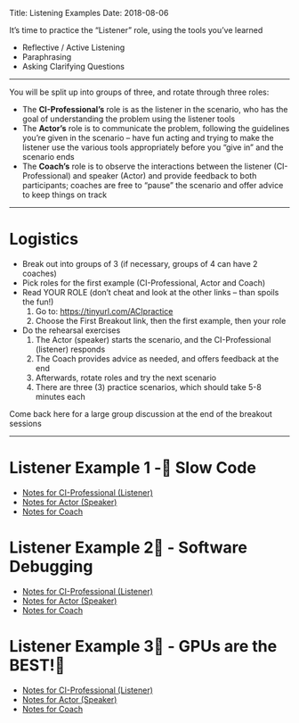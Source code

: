 Title: Listening Examples
Date: 2018-08-06

It’s time to practice the “Listener” role, using the tools you’ve learned

- Reflective / Active Listening
- Paraphrasing
- Asking Clarifying Questions

----

You will be split up into groups of three, and rotate through three roles:

- The **CI-Professional’s** role is as the listener in the scenario, who has the goal of understanding the problem using the listener tools
- The **Actor’s** role is to communicate the problem, following the guidelines you’re given in the scenario – have fun acting and trying to make the listener use the various tools appropriately before you “give in” and the scenario ends
- The **Coach’s** role is to observe the interactions between the listener (CI-Professional) and speaker (Actor) and provide feedback to both participants; coaches are free to “pause” the scenario and offer advice to keep things on track

----

# Logistics

- Break out into groups of 3 (if necessary, groups of 4 can have 2 coaches)
- Pick roles for the first example (CI-Professional, Actor and Coach)
- Read YOUR ROLE (don’t cheat and look at the other links – than spoils the fun!)
    1. Go to: https://tinyurl.com/ACIpractice
    2. Choose the First Breakout link, then the first example, then your role
- Do the rehearsal exercises
    1. The Actor (speaker) starts the scenario, and the CI-Professional (listener) responds
    2. The Coach provides advice as needed, and offers feedback at the end
    3. Afterwards, rotate roles and try the next scenario
    4. There are three (3) practice scenarios, which should take 5-8 minutes each

Come back here for a large group discussion at the end of the breakout sessions



----

# Listener Example 1 - Slow Code
 - [Notes for CI-Professional (Listener)](listenerex1_ci.html)
 - [Notes for Actor (Speaker)](listenerex1_actor.html)
 - [Notes for Coach](listenerex1_coach.html)


# Listener Example 2 - Software Debugging
- [Notes for CI-Professional (Listener)](listenerex2_ci.html)
- [Notes for Actor (Speaker)](listenerex2_actor.html)
- [Notes for Coach](listenerex2_coach.html)


# Listener Example 3 - GPUs are the BEST!
- [Notes for CI-Professional (Listener)](listenerex3_ci.html)
- [Notes for Actor (Speaker)](listenerex3_actor.html)
- [Notes for Coach](listenerex3_coach.html)
